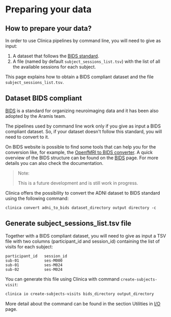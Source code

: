 # Preparing your data

## How to prepare your data?

In order to use Clinica pipelines by command line, you will need to give as input:

1. A dataset that follows the [BIDS standard](http://bids.neuroimaging.io/).
2. A file (named by default ``subject_sessions_list.tsv``) with the list of all the available sessions for each subject.

This page explains how to obtain a BIDS compliant dataset and the file `subject_sessions_list.tsv`.

## Dataset BIDS compliant

[BIDS](http://bids.neuroimaging.io/) is a standard for organizing neuroimaging data and it has been also adopted by the Aramis team.

The pipelines used by command line work only if you give as input a BIDS compliant dataset.
So, if your dataset doesn't follow this standard, you will need to convert to it.

On BIDS website is possible to find some tools that can help you for the conversion like, for example, the [OpenfMRI to BIDS converter](https://github.com/INCF/openfmri2bids).
A quick overview of the BIDS structure can be found on the [BIDS](BIDS) page.
For more details you can also check the documentation.

> Note:
>
> This is a future development and is still work in progress.

Clinica offers the possibility to convert the ADNI dataset to BIDS standard using the following command:

```Text
clinica convert adni_to_bids dataset_directory output directory -c
```

## Generate subject_sessions_list.tsv file

Together with a BIDS compliant dataset, you will need to give as input a TSV file with two columns (participant_id and session_id) containing the list of visits for each subject:

```text
participant_id   session_id
sub-01           ses-M000
sub-01           ses-M024
sub-02           ses-M024
```

You can generate this file using Clinica with command `create-subjects-visit`:

```bash
clinica io create-subjects-visits bids_directory output_directory
```

More detail about the command can be found in the section Utilities in [I/O](./IO) page.
